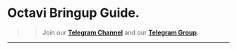# Octavi Bringup Guide.

>> Join our [**Telegram Channel**](https://t.me/octavi_os) and our [**Telegram Group**](https://t.me/OctaviOS_Chat).

----------------------------
